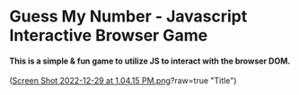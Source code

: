 # Guess My Number - Javascript Interactive Browser Game

<h4>This is a simple & fun game to utilize JS to interact with the browser DOM.</h4>

([Screen Shot 2022-12-29 at 1.04.15 PM.png](https://github.com/caymenp/guess_my_number-JS-Game/blob/main/Screen%20Shot%202022-12-29%20at%201.04.15%20PM.png)?raw=true "Title")
